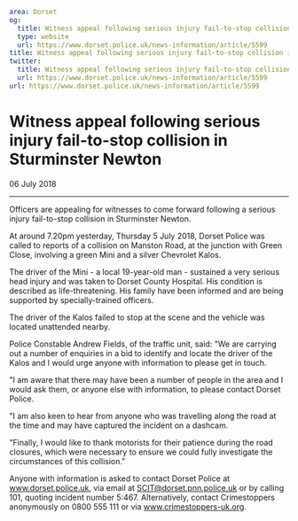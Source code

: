 ```yaml
area: Dorset
og:
  title: Witness appeal following serious injury fail-to-stop collision in Sturminster Newton
  type: website
  url: https://www.dorset.police.uk/news-information/article/5599
title: Witness appeal following serious injury fail-to-stop collision in Sturminster Newton |
twitter:
  title: Witness appeal following serious injury fail-to-stop collision in Sturminster Newton
  url: https://www.dorset.police.uk/news-information/article/5599
url: https://www.dorset.police.uk/news-information/article/5599
```

# Witness appeal following serious injury fail-to-stop collision in Sturminster Newton

06 July 2018

* * *

Officers are appealing for witnesses to come forward following a serious injury fail-to-stop collision in Sturminster Newton.

At around 7.20pm yesterday, Thursday 5 July 2018, Dorset Police was called to reports of a collision on Manston Road, at the junction with Green Close, involving a green Mini and a silver Chevrolet Kalos.

The driver of the Mini - a local 19-year-old man - sustained a very serious head injury and was taken to Dorset County Hospital. His condition is described as life-threatening. His family have been informed and are being supported by specially-trained officers.

The driver of the Kalos failed to stop at the scene and the vehicle was located unattended nearby.

Police Constable Andrew Fields, of the traffic unit, said: "We are carrying out a number of enquiries in a bid to identify and locate the driver of the Kalos and I would urge anyone with information to please get in touch.

"I am aware that there may have been a number of people in the area and I would ask them, or anyone else with information, to please contact Dorset Police.

"I am also keen to hear from anyone who was travelling along the road at the time and may have captured the incident on a dashcam.

"Finally, I would like to thank motorists for their patience during the road closures, which were necessary to ensure we could fully investigate the circumstances of this collision."

Anyone with information is asked to contact Dorset Police at www.dorset.police.uk, via email at SCIT@dorset.pnn.police.uk or by calling 101, quoting incident number 5:467. Alternatively, contact Crimestoppers anonymously on 0800 555 111 or via www.crimestoppers-uk.org.
